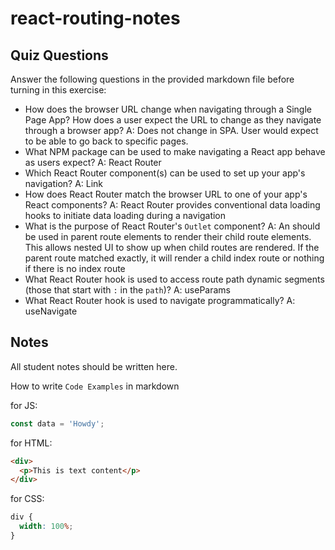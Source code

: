 # react-routing-notes

## Quiz Questions

Answer the following questions in the provided markdown file before turning in this exercise:

- How does the browser URL change when navigating through a Single Page App? How does a user expect the URL to change as they navigate through a browser app?
  A: Does not change in SPA. User would expect to be able to go back to specific pages.
- What NPM package can be used to make navigating a React app behave as users expect?
  A: React Router
- Which React Router component(s) can be used to set up your app's navigation?
  A: Link
- How does React Router match the browser URL to one of your app's React components?
  A: React Router provides conventional data loading hooks to initiate data loading during a navigation
- What is the purpose of React Router's `Outlet` component?
  A: An <Outlet> should be used in parent route elements to render their child route elements. This allows nested UI to show up when child routes are rendered. If the parent route matched exactly, it will render a child index route or nothing if there is no index route
- What React Router hook is used to access route path dynamic segments (those that start with `:` in the `path`)?
  A: useParams
- What React Router hook is used to navigate programmatically?
  A: useNavigate

## Notes

All student notes should be written here.

How to write `Code Examples` in markdown

for JS:

```javascript
const data = 'Howdy';
```

for HTML:

```html
<div>
  <p>This is text content</p>
</div>
```

for CSS:

```css
div {
  width: 100%;
}
```
